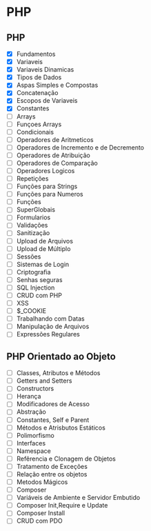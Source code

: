 # PHP

## PHP

- [x] Fundamentos
- [x] Variaveis
- [x] Variaveis Dinamicas
- [x] Tipos de Dados
- [x] Aspas Simples e Compostas
- [x] Concatenação
- [x] Escopos de Variaveis
- [x] Constantes
- [ ] Arrays
- [ ] Funçoes Arrays
- [ ] Condicionais
- [ ] Operadores de Aritmeticos
- [ ] Operadores de Incremento e de Decremento
- [ ] Operadores de Atribuição
- [ ] Operadores de Comparação
- [ ] Operadores Logicos
- [ ] Repetições
- [ ] Funções para Strings
- [ ] Funções para Numeros
- [ ] Funções
- [ ] SuperGlobais
- [ ] Formularios
- [ ] Validações
- [ ] Sanitização
- [ ] Upload de Arquivos
- [ ] Upload de Múltiplo
- [ ] Sessões
- [ ] Sistemas de Login
- [ ] Criptografia
- [ ] Senhas seguras
- [ ] SQL Injection
- [ ] CRUD com PHP
- [ ] XSS
- [ ] $_COOKIE
- [ ] Trabalhando com Datas
- [ ] Manipulação de Arquivos
- [ ] Expressões Regulares

 ## PHP Orientado ao Objeto

 - [ ] Classes, Atributos e Métodos
 - [ ] Getters and Setters
 - [ ] Constructors
 - [ ] Herança
 - [ ] Modificadores de Acesso
 - [ ] Abstração
 - [ ] Constantes, Self e Parent
 - [ ] Métodos e Atrisbutos Estáticos
 - [ ]  Polimorfismo
 - [ ] Interfaces
 - [ ] Namespace
 - [ ] Refêrencia e Clonagem de Objetos
 - [ ] Tratamento de Exceções
 - [ ] Relação entre os objetos
 - [ ] Metodos Mágicos
 - [ ] Composer
 - [ ] Variáveis de Ambiente e Servidor Embutido
 - [ ] Composer Init,Require e Update
 - [ ] Composer Install
 - [ ] CRUD com PDO